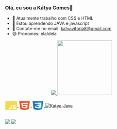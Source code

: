 ### Olá, eu sou a Kátya Gomes👋

- 🔭 Atualmente trabalho com CSS e HTML
- 🌱 Estou aprendendo JAVA e javascript
- 💬 Contate-me no email: katyavitoria8@gmail.com
- 😄 Pronomes: ela/dela
<div align="center">
  <a href="https://github.com/katyagomes">
  <img height="180em" src="https://github-readme-stats.vercel.app/api?username=katyagomes&show_icons=true&theme=tokyonight&include_all_commits=true&count_private=true"/>
  <img height="180em" width="180em" src="https://github-readme-stats.vercel.app/api/top-langs/?username=katyagomes&layout=compact&langs_count=7&theme=tokyonight"/>
</div>
  <div style="display: inline_block"><br>
  <img align="center" alt="Katya-Js" height="30" width="40" src="https://raw.githubusercontent.com/devicons/devicon/master/icons/javascript/javascript-plain.svg">
  <img align="center" alt="Katya-HTML" height="30" width="40" src="https://raw.githubusercontent.com/devicons/devicon/master/icons/html5/html5-original.svg">
  <img align="center" alt="Katya-CSS" height="30" width="40" src="https://raw.githubusercontent.com/devicons/devicon/master/icons/css3/css3-original.svg">
  <img align="center" alt="Katya-Java" height="30" width="40" src="https://cdn.jsdelivr.net/gh/devicons/devicon/icons/java/java-original.svg">
</div>
  
  ##
 <div> 
  <a href = "mailto:katyavitoria8@gmail.com"><img src="https://img.shields.io/badge/-Gmail-%23333?style=for-the-badge&logo=gmail&logoColor=white" target="_blank"></a>
  <a href="https://www.linkedin.com/in/katya-vyt%C3%B3ria-de-lima-veriato-gomes-b84251222?lipi=urn%3Ali%3Apage%3Ad_flagship3_profile_view_base_contact_details%3Brh8ucVcsR8qqHesCISXycg%3D%3D" target="_blank"><img src="https://img.shields.io/badge/-LinkedIn-%230077B5?style=for-the-badge&logo=linkedin&logoColor=white" target="_blank"></a> 
</div>
